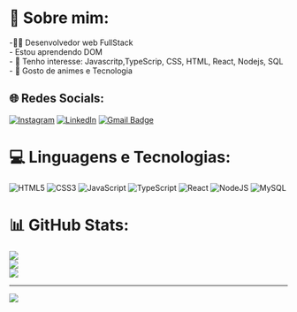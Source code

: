 # 💫 Sobre mim:
-👨‍💻 Desenvolvedor web FullStack<br>- Estou aprendendo DOM<br>- 🎯 Tenho interesse: Javascritp,TypeScrip, CSS, HTML, React, Nodejs, SQL<br>- 🦊 Gosto de animes e Tecnologia


## 🌐 Redes Socials:
[![Instagram](https://img.shields.io/badge/Instagram-%23E4405F.svg?logo=Instagram&logoColor=white)](https://www.instagram.com/zdavzx7/) [![LinkedIn](https://img.shields.io/badge/LinkedIn-%230077B5.svg?logo=linkedin&logoColor=white)](https://www.linkedin.com/in/luiz-santos-312042186/) [![Gmail Badge](https://img.shields.io/badge/-Gmail-c14438?style=flat-square&logo=Gmail&logoColor=white&link=mailto:davioliveira.do1325@gmail.com)](mailto:davioliveira.do1325@gmail.com)

# 💻 Linguagens e Tecnologias:
 ![HTML5](https://img.shields.io/badge/html5-%23E34F26.svg?style=for-the-badge&logo=html5&logoColor=white) ![CSS3](https://img.shields.io/badge/css3-%231572B6.svg?style=for-the-badge&logo=css3&logoColor=white) ![JavaScript](https://img.shields.io/badge/javascript-%23323330.svg?style=for-the-badge&logo=javascript&logoColor=%23F7DF1E) ![TypeScript](https://img.shields.io/badge/typescript-%23007ACC.svg?style=for-the-badge&logo=typescript&logoColor=white) ![React](https://img.shields.io/badge/react-%2320232a.svg?style=for-the-badge&logo=react&logoColor=%2361DAFB) ![NodeJS](https://img.shields.io/badge/node.js-6DA55F?style=for-the-badge&logo=node.js&logoColor=white) ![MySQL](https://img.shields.io/badge/mysql-%2300f.svg?style=for-the-badge&logo=mysql&logoColor=white)
# 📊 GitHub Stats:
![](https://github-readme-stats.vercel.app/api?username=Lzdavi13&theme=omni&hide_border=false&include_all_commits=false&count_private=false)<br/>
![](https://github-readme-streak-stats.herokuapp.com/?user=Lzdavi13&theme=omni&hide_border=false)<br/>
![](https://github-readme-stats.vercel.app/api/top-langs/?username=Lzdavi13&theme=omni&hide_border=false&include_all_commits=false&count_private=false&layout=compact)

---
[![](https://visitcount.itsvg.in/api?id=Lzdavi13&icon=2&color=0)](https://visitcount.itsvg.in)

<!-- Proudly created with GPRM ( https://gprm.itsvg.in ) -->

